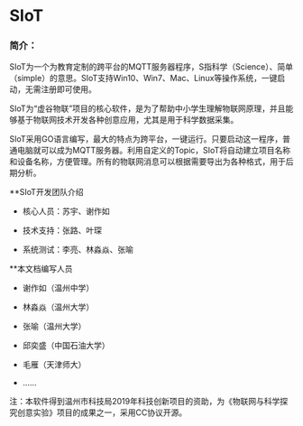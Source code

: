 # SIoT

### 简介：

SIoT为一个为教育定制的跨平台的MQTT服务器程序，S指科学（Science）、简单（simple）的意思。SIoT支持Win10、Win7、Mac、Linux等操作系统，一键启动，无需注册即可使用。

SIoT为“虚谷物联”项目的核心软件，是为了帮助中小学生理解物联网原理，并且能够基于物联网技术开发各种创意应用，尤其是用于科学数据采集。

SIoT采用GO语言编写，最大的特点为跨平台，一键运行。只要启动这一程序，普通电脑就可以成为MQTT服务器。利用自定义的Topic，SIoT将自动建立项目名称和设备名称，方便管理。所有的物联网消息可以根据需要导出为各种格式，用于后期分析。

**SIoT开发团队介绍

- 核心人员：苏宇、谢作如

- 技术支持：张路、叶琛

- 系统测试：李亮、林淼焱、张喻

**本文档编写人员

- 谢作如（温州中学）

- 林淼焱（温州大学）

- 张喻（温州大学）

- 邱奕盛（中国石油大学）

- 毛雁（天津师大）

- ……



注：本软件得到温州市科技局2019年科技创新项目的资助，为《物联网与科学探究创意实验》项目的成果之一，采用CC协议开源。

